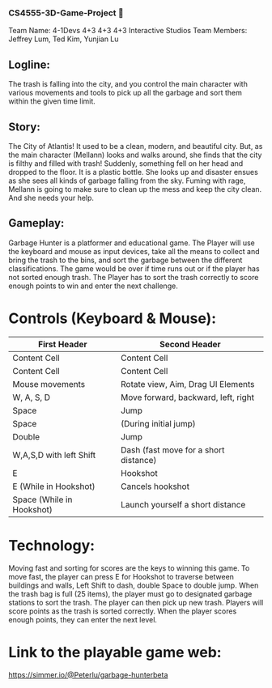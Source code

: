 ### CS4555-3D-Game-Project 👋
Team Name: 4-1Devs 4+3 4+3 4+3 Interactive Studios
Team Members: Jeffrey Lum, Ted Kim, Yunjian Lu

## Logline:
The trash is falling into the city, and you control the main character with various movements and tools to pick up all the garbage and sort them within the given time limit.
## Story:
The City of Atlantis! It used to be a clean, modern, and beautiful city. But, as the main character (Mellann) looks and walks around, she finds that the city is filthy and filled with trash! Suddenly, something fell on her head and dropped to the floor. It is a plastic bottle. She looks up and disaster ensues as she sees all kinds of garbage falling from the sky. Fuming with rage, Mellann is going to make sure to clean up the mess and keep the city clean. And she needs your help.
## Gameplay:
Garbage Hunter is a platformer and educational game. The Player will use the keyboard and mouse as input devices, take all the means to collect and bring the trash to the bins, and sort the garbage between the different classifications. The game would be over if time runs out or if the player has not sorted enough trash.  The Player has to sort the trash correctly to score enough points to win and enter the next challenge. 

# Controls (Keyboard & Mouse):    
| First Header  | Second Header |
| ------------- | ------------- |
| Content Cell  | Content Cell  |
| Content Cell  | Content Cell  |
| Mouse movements         | Rotate view, Aim, Drag UI Elements |
|W, A, S, D               |  Move forward, backward, left, right|
|Space                    | Jump|
|Space                   | (During initial jump)| 
|Double                  | Jump|
|W,A,S,D with left Shift | Dash (fast move for a short distance)|
|E                        | Hookshot|
|E (While in Hookshot)   | Cancels hookshot|
|Space (While in Hookshot)| Launch yourself a short distance|

# Technology:
Moving fast and sorting for scores are the keys to winning this game. To move fast, the player can press E for Hookshot to traverse between buildings and walls, Left Shift to dash, double Space to double jump. When the trash bag is full (25 items), the player must go to designated garbage stations to sort the trash.  The player can then pick up new trash. Players will score points as the trash is sorted correctly. When the player scores enough points, they can enter the next level.  

# Link to the playable game web:
https://simmer.io/@Peterlu/garbage-hunterbeta
